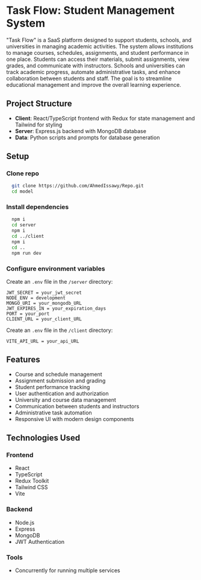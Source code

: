 # Task Flow: Student Management System

"Task Flow" is a SaaS platform designed to support students, schools, and universities in managing academic activities. The system allows institutions to manage courses, schedules, assignments, and student performance in one place. Students can access their materials, submit assignments, view grades, and communicate with instructors. Schools and universities can track academic progress, automate administrative tasks, and enhance collaboration between students and staff. The goal is to streamline educational management and improve the overall learning experience.

## Project Structure

- **Client**: React/TypeScript frontend with Redux for state management and Tailwind for styling
- **Server**: Express.js backend with MongoDB database
- **Data**: Python scripts and prompts for database generation

## Setup

### Clone repo

```bash
  git clone https://github.com/AhmedIssawy/Repo.git
  cd model
```

### Install dependencies

```bash
  npm i
  cd server
  npm i
  cd ../client
  npm i
  cd ..
  npm run dev
```

### Configure environment variables

Create an `.env` file in the `/server` directory:

```
JWT_SECRET = your_jwt_secret
NODE_ENV = development
MONGO_URI = your_mongodb_URL
JWT_EXPIRES_IN = your_expiration_days
PORT = your_port
CLIENT_URL = your_client_URL
```

Create an `.env` file in the `/client` directory: 

```
VITE_API_URL = your_api_URL
```

## Features

- Course and schedule management
- Assignment submission and grading
- Student performance tracking
- User authentication and authorization
- University and course data management
- Communication between students and instructors
- Administrative task automation
- Responsive UI with modern design components

## Technologies Used

### Frontend

- React
- TypeScript
- Redux Toolkit
- Tailwind CSS
- Vite

### Backend

- Node.js
- Express
- MongoDB
- JWT Authentication

### Tools

- Concurrently for running multiple services
